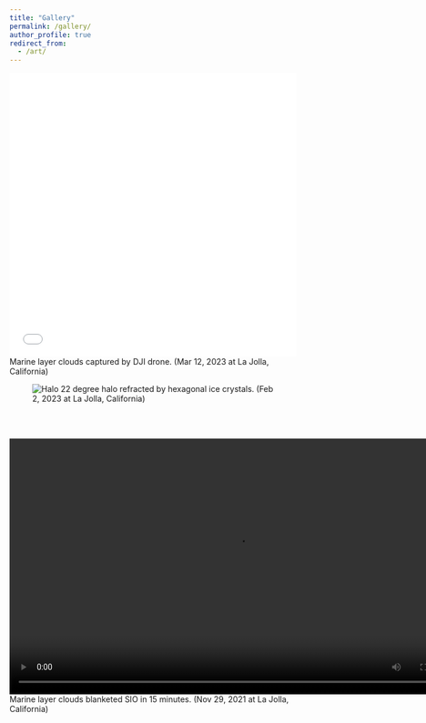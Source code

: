 ```yaml
---
title: "Gallery"
permalink: /gallery/
author_profile: true
redirect_from:
  - /art/
---
```



<iframe src="//player.bilibili.com/player.html?aid=483453684&bvid=BV1eT411r7y8&cid=1051026756&page=1&high_quality=1&danmaku=0" width="100%" height="500" scrolling="no" border="0" frameborder="no" framespacing="0" allowfullscreen="true"> 

</iframe>
Marine layer clouds captured by DJI drone. (Mar 12, 2023 at La Jolla, California)



<figure>
    <img src="https://pczhang.com/images/halo.jpg"
         alt="Halo">
    22 degree halo refracted by hexagonal ice crystals. (Feb 2, 2023 at La Jolla, California)
</figure>


<br/><br/>

<video width="800" height="450" controls>
  <source src="https://pczhang.com/files/marine_layer.mp4" type="video/mp4">
  您的浏览器不支持 HTML5 video 标签。
</video>
Marine layer clouds blanketed SIO in 15 minutes. (Nov 29, 2021 at La Jolla, California)